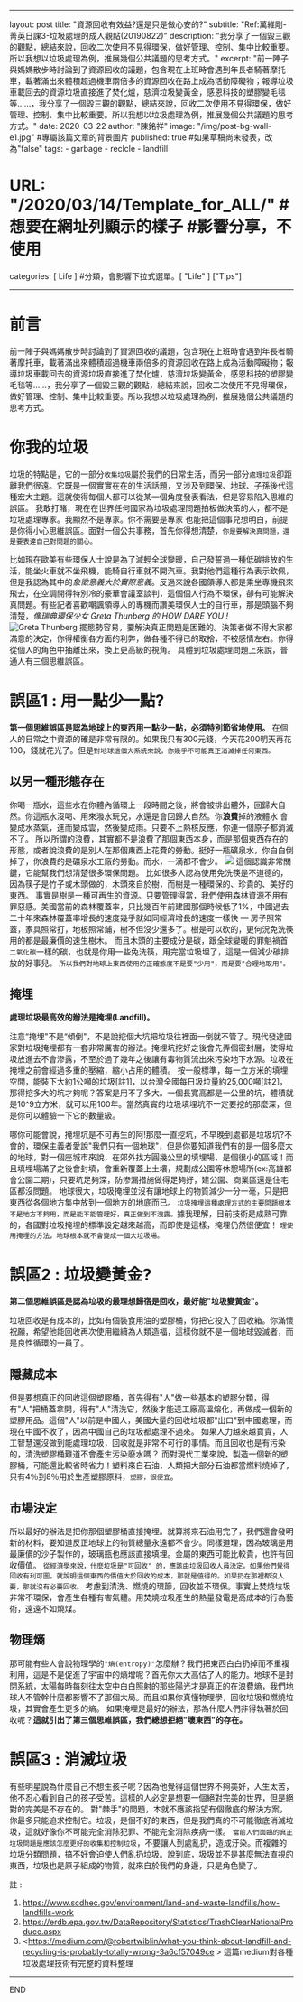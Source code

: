 ---
layout:     post
title:       "資源回收有效益?還是只是做心安的?" 
subtitle:    "Ref:萬維剛-菁英日課3-垃圾處理的成人觀點(20190822)"
description: "我分享了一個毀三觀的觀點，總結來說，回收二次使用不見得環保，做好管理、控制、集中比較重要。所以我想以垃圾處理為例，推展幾個公共議題的思考方式。"
excerpt: "前一陣子與媽媽散步時討論到了資源回收的議題，包含現在上班時會遇到年長者騎著摩托車，載著滿出來體積超過機車兩倍多的資源回收在路上成為活動障礙物；報導垃圾車載回去的資源垃圾直接進了焚化爐，慈濟垃圾變黃金，感恩科技的塑膠變毛毯等……，我分享了一個毀三觀的觀點，總結來說，回收二次使用不見得環保，做好管理、控制、集中比較重要。所以我想以垃圾處理為例，推展幾個公共議題的思考方式。"
date:         2020-03-22
author:      "陳銘祥"
image: "/img/post-bg-wall-e1.jpg" #專屬該篇文章的背景圖片
published: true #如果草稿尚未發表，改為"false"
tags:
    - garbage
    - reclcle
    - landfill
# URL: "/2020/03/14/Template_for_ALL/" #想要在網址列顯示的樣子 #影響分享，不使用
categories:  [ Life ] #分類，會影響下拉式選單。[ "Life" ] ["Tips"]

------
# 前言
前一陣子與媽媽散步時討論到了資源回收的議題，包含現在上班時會遇到年長者騎著摩托車，載著滿出來體積超過機車兩倍多的資源回收在路上成為活動障礙物；報導垃圾車載回去的資源垃圾直接進了焚化爐，慈濟垃圾變黃金，感恩科技的塑膠變毛毯等……，我分享了一個毀三觀的觀點，總結來說，回收二次使用不見得環保，做好管理、控制、集中比較重要。所以我想以垃圾處理為例，推展幾個公共議題的思考方式。
# 你我的垃圾
垃圾的特點是，它的一部分`收集垃圾`屬於我們的日常生活，而另一部分`處理垃圾`卻距離我們很遠。它既是一個實實在在的生活話題，又涉及到環保、地球、子孫後代這種宏大主題。這就使得每個人都可以從某一個角度發表看法，但是容易陷入思維的誤區。
我敢打賭，現在在世界任何國家為垃圾處理問題拍板做決策的人，都不是垃圾處理專家。我顯然不是專家。你不需要是專家 也能把這個事兒想明白，前提是你得小心思維誤區。面對一個公共事務，首先你得想清楚，`你是要解決真問題，還是要表達自己對問題的關心。`

比如現在歐美有些環保人士說是為了減輕全球變暖，自己發誓過一種低碳排放的生活，能坐火車就不坐飛機，能騎自行車就不開汽車。我對他們這種行為表示欽佩，但是我認為其中的*象徵意義大於實際意義*。反過來說各國領導人都是乘坐專機飛來飛去，在空調開得特別冷的豪華會議室談判，這個個人行為不環保，卻有可能解決真問題。有些記者喜歡嘲諷領導人的專機而讚美環保人士的自行車，那是頭腦不夠清楚，*像瑞典環保少女 Greta Thunberg 的 HOW DARE YOU !*
![Greta Thunberg](https://cool-style.pixfs.net/cool/2020/03/giphy.gif)
擺態勢容易，要解決真正問題是困難的。決策者做不得大家都滿意的決定，你得權衡各方面的利弊，做各種不得已的取捨，不被感情左右。你得從個人的角色中抽離出來，換上更高級的視角。
具體到垃圾處理問題上來說，普通人有三個思維誤區。
# 誤區1 : 用一點少一點?
**第一個思維誤區是認為地球上的東西用一點少一點，必須特別節省地使用。**
在個人的日常之中資源的確是非常有限的。如果我只有300元錢，今天花200明天再花100，錢就花光了。但是`對地球這個大系統來說，你幾乎不可能真正消滅掉任何東西。`
## 以另一種形態存在
你喝一瓶水，這些水在你體內循環上一段時間之後，將會被排出體外，回歸大自然。你這瓶水沒喝、用來潑水玩兒，水還是會回歸大自然。你**浪費**掉的液體水 會變成水蒸氣，進而變成雲，然後變成雨。只要不上熱核反應，你連一個原子都消滅不了。
所以所謂的浪費，其實都不是浪費了那個東西本身，而是那個東西存在的形態，或者說浪費的是別人在那個東酉上花費的勞動。挺好一瓶礦泉水，你白白倒掉了，你浪費的是礦泉水工廠的勞動。而水，一滴都不會少。
![](https://upload.wikimedia.org/wikipedia/commons/thumb/9/94/Water_cycle.png/800px-Water_cycle.png)
這個認識非常關鍵，它能幫我們想清楚很多環保問題。
比如很多人認為使用免洗筷是不道德的，因為筷子是竹子或木頭做的，木頭來自於樹，而樹是一種環保的、珍貴的、美好的東西。
事實是樹是一種可再生的資源。只要管理得當，我們使用森林資源不用有罪惡感。美國當前的森林覆蓋率，只比幾百年前建國那個時候低了1%，中國過去二十年來森林覆蓋率增長的速度幾乎就如同經濟增長的速度一樣快 ― 房子照常蓋，家具照常打，地板照常鋪，樹不但沒少還多了。樹是可以砍的，更何況免洗筷用的都是最廉價的速生樹木。
而且木頭的主要成分是碳，跟全球變暖的罪魁禍首`二氧化碳`一樣的碳，也就是你用一些免洗筷，用完當垃圾埋了，這是一個減少碳排放的好事兒。
```所以我們對地球上東西使用的正確態度不是要"少用"，而是要"合理地取用"。```
## 掩埋
**處理垃圾最高效的辦法是掩埋(Landfill)。**

注意“掩埋"不是“傾倒"，不是說挖個大坑把垃圾往裡面一倒就不管了。現代發達國家對垃圾掩埋都有一套非常厲害的辦法。掩埋坑挖好之後會先弄個密封層，使得垃圾放進去不會滲露，不至於過了幾年之後讓有毒物質流出來污染地下水源。垃圾在掩埋之前會經過多重的壓縮，縮小占用的體積。
按一般標準，每一立方米的填埋空間，能裝下大約1公噸的垃圾[註1]，以台灣全國每日圾垃量約25,000噸[註2]，那得挖多大的坑才夠呢？答案是用不了多大。一個長寬高都是一公里的坑，體積就是10^9立方米，就可以用100年。當然真實的垃圾填埋坑不一定要挖的那麼深，但是你可以體驗一下它的數量級。

哪你可能會說，掩埋坑是不可再生的阿!那麼一直挖坑，不早晚到處都是垃圾坑?不會的，環保主義者愛說"我們只有一個地球"，但是你要知道我們有的是一個多麼大的地球，對一個座城市來說，在郊外找方圓幾公里的填埋場，是個很小的區域！而且填埋場滿了之後會封填，會重新覆蓋上土壤，規劃成公園等休憩場所(ex:高雄都會公園二期)，只要坑足夠深，防滲漏措施做得足夠好，建公園、商業區還是住宅區都沒問題。
地球很大，垃圾掩埋並沒有讓地球上的物質減少一分一毫，只是把東西從各個地方集中放到一個地方的地底而已。
`垃圾掩埋這種處理方式的主要問題根本不是地方不夠用，而是能不能管理好，真正做到不洩露。`據我理解，目前技術是成熟可靠的，各國對垃圾掩埋的標準設定越來越高，而即使是這樣，掩埋仍然很便宜！
```理使用掩埋的方法，地球根本就不會變成一個大垃圾場。```

# 誤區2 : 垃圾變黃金?
**第二個思維誤區是認為垃圾的最理想歸宿是回收，最好能"垃圾變黃金"。**

垃圾回收是有成本的，比如有個裝食用油的塑膠桶，你把它投入了回收箱。你滿懷祝願，希望他能回收再次使用繼續為人類造福，這樣你就不是一個地球毀滅者，而是良性循環的一員了。
## 隱藏成本
但是要想真正的回收這個塑膠桶，首先得有"人"做一些基本的塑膠分類，得有"人"把桶蓋拿開，得有"人"清洗它，然後才能送工廠高溫熔化，再做成一個新的塑膠用品。這個"人"以前是中國人，美國大量的回收垃圾都"出口"到中國處理，而現在中國不收了，因為中國自己的垃圾都處理不過來。
如果人力越來越寶貴，人工智慧還沒做到能處理垃圾，回收就是非常不可行的事情。而且回收也是有污染的，清洗塑膠桶難道不會產生污染廢水嗎？
而對現代工業來說，製造一個新的塑膠桶，可能還比較省時省力！塑料來自石油，人類把大部分石油都當燃料燒掉了，只有4％到8％用於生產塑膠原料，`塑膠，很便宜`。

## 市場決定
所以最好的辦法是把你那個塑膠桶直接掩埋。就算將來石油用完了，我們還會發明新的材料，要知道反正地球上的物質總量永遠都不會少。同樣道理，因為玻璃是用最廉價的沙子製作的，玻璃瓶也應該直接填埋。金屬的東西可能比較貴，也許有回收價值。
```從經濟學來說，什麼垃圾是"可回收" 的，應該由垃圾回收人員決定。如果他們覺得回收有利可圖，就說明這個東西的價值大於回收的成本，那就是值得的。如果扔在那裡都沒人要，那就沒有必要回收。```
考慮到清洗、燃燒的環節，回收並不環保。事實上焚燒垃圾非常不環保，會產生各種有害氣體。用焚燒垃圾產生的熱量發電是高成本的行為藝術，遠遠不如燒煤。
## 物理熵
那可能有些人會說物理學的`"熵(entropy)"`怎麼辦？我們把東西白白扔掉而不重複利用，這是不是促進了宇宙中的熵增呢？首先你大大高估了人的能力。地球不是封閉系統，太陽每時每刻往太空中白白照射的那些陽光才是真正的在浪費熵，我們地球人不管幹什麼都影響不了那個大局。而且如果你真懂物理學，回收垃圾和燃燒垃圾，其實會產生更多的熵。
如果掩埋是最好的辦法，那為什麼人們非得執著於回收呢？**這就引出了第三個思維誤區，我們總想拒絕"壞東西"的存在。**
# 誤區3 : 消滅垃圾
有些明星說為什麼自己不想生孩子呢？因為他覺得這個世界不夠美好，人生太苦， 他不忍心看到自己的孩子受苦。這樣的人必定是想要一個絕對完美的世界，但是絕對的完美是不存在的。
對"棘手"的問題，本就不應該指望有個徹底的解決方案，你最多只能追求控制它。垃圾，是個不好的東西，但是我們真的不可能徹底消滅垃圾，這就好像你不可能完全消除犯罪、不能完全消除疾病一樣。
`當前人們面臨的真正垃圾問題是應該怎麼更好的收集和控制垃圾`，不要讓人到處亂扔，造成汙染。而複雜的垃圾分類問題，搞不好會迫使人們亂扔垃圾。說到底，圾圾並不是甚麼無法直視的東西，垃圾也是原子組成的物質，就來自於我們的身邊，只是角色變了。

註 : 
1. <https://www.scdhec.gov/environment/land-and-waste-landfills/how-landfills-work> 
1. <https://erdb.epa.gov.tw/DataRepository/Statistics/TrashClearNationalProduce.aspx>
1. <https://medium.com/@robertwiblin/what-you-think-about-landfill-and-recycling-is-probably-totally-wrong-3a6cf57049ce >
這篇medium對各種垃圾處理技術有完整的資料整理


--------
END
